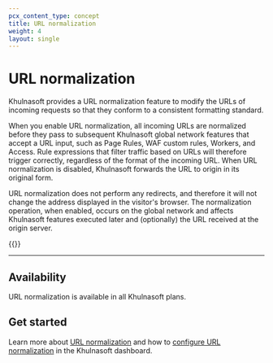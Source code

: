 ```yaml
---
pcx_content_type: concept
title: URL normalization
weight: 4
layout: single
---
```


# URL normalization

Khulnasoft provides a URL normalization feature to modify the URLs of incoming requests so that they conform to a consistent formatting standard.

When you enable URL normalization, all incoming URLs are normalized before they pass to subsequent Khulnasoft global network features that accept a URL input, such as Page Rules, WAF custom rules, Workers, and Access. Rule expressions that filter traffic based on URLs will therefore trigger correctly, regardless of the format of the incoming URL. When URL normalization is disabled, Khulnasoft forwards the URL to origin in its original form.

URL normalization does not perform any redirects, and therefore it will not change the address displayed in the visitor's browser. The normalization operation, when enabled, occurs on the global network and affects Khulnasoft features executed later and (optionally) the URL received at the origin server.

{{<render file="_rules-requirements.md" withParameters="URL normalization requires">}}

***

## Availability

URL normalization is available in all Khulnasoft plans.

## Get started

Learn more about [URL normalization](/rules/normalization/how-it-works/) and how to [configure URL normalization](/rules/normalization/manage/) in the Khulnasoft dashboard.
